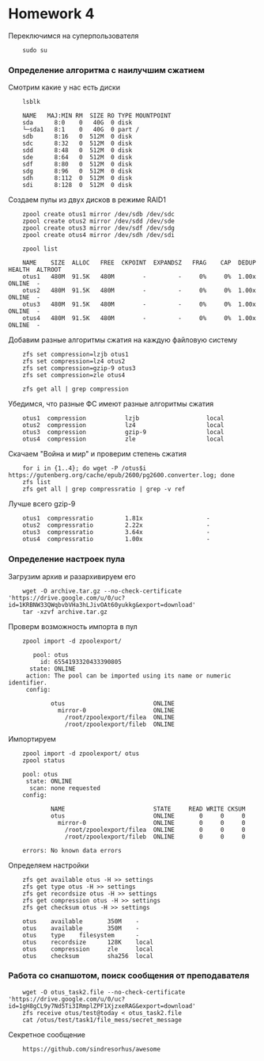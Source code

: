 # **Homework 4**
Переключимся на суперпользователя
```
    sudo su
```

### **Определение алгоритма с наилучшим сжатием**
Смотрим какие у нас есть диски
```
    lsblk
```
```
    NAME   MAJ:MIN RM  SIZE RO TYPE MOUNTPOINT
    sda      8:0    0   40G  0 disk
    └─sda1   8:1    0   40G  0 part /
    sdb      8:16   0  512M  0 disk
    sdc      8:32   0  512M  0 disk
    sdd      8:48   0  512M  0 disk
    sde      8:64   0  512M  0 disk
    sdf      8:80   0  512M  0 disk
    sdg      8:96   0  512M  0 disk
    sdh      8:112  0  512M  0 disk
    sdi      8:128  0  512M  0 disk
```
Создаем пулы из двух дисков в режиме RAID1
```
    zpool create otus1 mirror /dev/sdb /dev/sdc
    zpool create otus2 mirror /dev/sdd /dev/sde
    zpool create otus3 mirror /dev/sdf /dev/sdg
    zpool create otus4 mirror /dev/sdh /dev/sdi
```
```
    zpool list
```
```
    NAME    SIZE  ALLOC   FREE  CKPOINT  EXPANDSZ   FRAG    CAP  DEDUP    HEALTH  ALTROOT
    otus1   480M  91.5K   480M        -         -     0%     0%  1.00x    ONLINE  -
    otus2   480M  91.5K   480M        -         -     0%     0%  1.00x    ONLINE  -
    otus3   480M  91.5K   480M        -         -     0%     0%  1.00x    ONLINE  -
    otus4   480M  91.5K   480M        -         -     0%     0%  1.00x    ONLINE  -
```
Добавим разные алгоритмы сжатия на каждую файловую систему
```
    zfs set compression=lzjb otus1
    zfs set compression=lz4 otus2
    zfs set compression=gzip-9 otus3
    zfs set compression=zle otus4
```
```
    zfs get all | grep compression
```
Убедимся, что разные ФС имеют разные алгоритмы сжатия
```
    otus1  compression           lzjb                   local
    otus2  compression           lz4                    local
    otus3  compression           gzip-9                 local
    otus4  compression           zle                    local
```
Скачаем "Война и мир" и проверим степень сжатия
```
    for i in {1..4}; do wget -P /otus$i https://gutenberg.org/cache/epub/2600/pg2600.converter.log; done
    zfs list
    zfs get all | grep compressratio | grep -v ref
```
Лучше всего gzip-9
```
    otus1  compressratio         1.81x                  -
    otus2  compressratio         2.22x                  -
    otus3  compressratio         3.64x                  -
    otus4  compressratio         1.00x                  -
```

### **Определение настроек пула**
Загрузим архив и разархивируем его
```
    wget -O archive.tar.gz --no-check-certificate 'https://drive.google.com/u/0/uc?id=1KRBNW33QWqbvbVHa3hLJivOAt60yukkg&export=download'
    tar -xzvf archive.tar.gz
```
Проверм возможность импорта в пул
```
    zpool import -d zpoolexport/
```
```
       pool: otus
         id: 6554193320433390805
      state: ONLINE
     action: The pool can be imported using its name or numeric identifier.
     config:
    
            otus                         ONLINE
              mirror-0                   ONLINE
                /root/zpoolexport/filea  ONLINE
                /root/zpoolexport/fileb  ONLINE

```
Импортируем
```
    zpool import -d zpoolexport/ otus
    zpool status
```
```
    pool: otus
     state: ONLINE
      scan: none requested
    config:
    
            NAME                         STATE     READ WRITE CKSUM
            otus                         ONLINE       0     0     0
              mirror-0                   ONLINE       0     0     0
                /root/zpoolexport/filea  ONLINE       0     0     0
                /root/zpoolexport/fileb  ONLINE       0     0     0
    
    errors: No known data errors

```
Определяем настройки
```
    zfs get available otus -H >> settings
    zfs get type otus -H >> settings
    zfs get recordsize otus -H >> settings
    zfs get compression otus -H >> settings
    zfs get checksum otus -H >> settings
```
```
    otus    available       350M    -
    otus    available       350M    -
    otus    type    filesystem      -
    otus    recordsize      128K    local
    otus    compression     zle     local
    otus    checksum        sha256  local
```

### **Работа со снапшотом, поиск сообщения от преподавателя**
```
    wget -O otus_task2.file --no-check-certificate 'https://drive.google.com/u/0/uc?id=1gH8gCL9y7Nd5Ti3IRmplZPF1XjzxeRAG&export=download'
    zfs receive otus/test@today < otus_task2.file
    cat /otus/test/task1/file_mess/secret_message
```
Секретное сообщение
```
    https://github.com/sindresorhus/awesome
```
